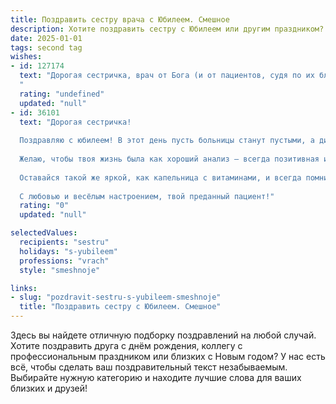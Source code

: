 ```yaml
---
title: Поздравить сестру врача с Юбилеем. Смешное
description: Хотите поздравить сестру с Юбилеем или другим праздником? Наш ИИ создаст незабываемое поздравление, а вы обязательно выделитесь среди других.  
date: 2025-01-01
tags: second tag
wishes:
- id: 127174
  text: "Дорогая сестричка, врач от Бога (и от пациентов, судя по их благодарностям –  шутка!), с юбилеем!  Желаю тебе столько здоровья, сколько ты вылечила за свою карьеру, столько радости, сколько ты принесла облегчения, и столько денег, чтобы купить себе наконец-то тот самый халат, о котором ты мечтаешь (только не говори, что это белый!).  Пусть твои дни будут полны улыбок пациентов (даже самых капризных!), а ночи – сладким сном (без вызовов, само собой!). С праздником!
  "
  rating: "undefined"
  updated: "null"
- id: 36101
  text: "Дорогая сестричка!
  
  Поздравляю с юбилеем! В этот день пусть больницы станут пустыми, а диагнозы – только положительными! Ты, как настоящий врач, умеешь лечить не только болезненные симптомы, но и наши души своим мудрым советом и океаном терпения.
  
  Желаю, чтобы твоя жизнь была как хороший анализ – всегда позитивная и с минимальными осложнениями! Пусть твой стетоскоп слышит только приятные мелодии, а в карманах лежат не только лекарства, но и побольше счастья и смеха!
  
  Оставайся такой же яркой, как капельница с витаминами, и всегда помни – даже врачи имеют право на передозировку радости!
  
  С любовью и весёлым настроением, твой преданный пациент!"
  rating: "0"
  updated: "null"

selectedValues:
  recipients: "sestru"
  holidays: "s-yubileem"
  professions: "vrach"
  style: "smeshnoje"

links:
- slug: "pozdravit-sestru-s-yubileem-smeshnoje"
  title: "Поздравить сестру с Юбилеем. Смешное"
---
```


Здесь вы найдете отличную подборку поздравлений на любой случай. 
Хотите поздравить друга с днём рождения, коллегу с профессиональным праздником или близких с Новым годом? У нас есть всё, чтобы сделать ваш поздравительный текст незабываемым. Выбирайте нужную категорию и находите лучшие слова для ваших близких и друзей!
